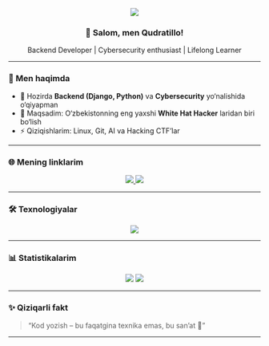 <!-- Profil Banner -->
<p align="center">
  <img src="https://capsule-render.vercel.app/api?type=waving&color=0:0f0c29,100:302b63&height=200&section=header&text=Qudratillo%20Tolipjonov&fontSize=40&fontColor=ffffff&animation=fadeIn" />
</p>

<!-- Salomlashish -->
<h3 align="center">👋 Salom, men Qudratillo!</h3>
<p align="center">Backend Developer | Cybersecurity enthusiast | Lifelong Learner</p>

---

### 🚀 Men haqimda
- 🌱 Hozirda **Backend (Django, Python)** va **Cybersecurity** yo‘nalishida o‘qiyapman  
- 🎯 Maqsadim: O‘zbekistonning eng yaxshi **White Hat Hacker** laridan biri bo‘lish  
- ⚡ Qiziqishlarim: Linux, Git, AI va Hacking CTF’lar  

---

### 🌐 Mening linklarim
<p align="center">
  <a href="https://github.com/tolipjonovqudratillo0423">
    <img src="https://img.shields.io/badge/GitHub-100000?style=for-the-badge&logo=github&logoColor=white"/>
  </a>
  <a href="https://www.linkedin.com/in/qudratillo-tolipjonov-a943ba381">
    <img src="https://img.shields.io/badge/LinkedIn-0077B5?style=for-the-badge&logo=linkedin&logoColor=white"/>
  </a>
</p>

---

### 🛠️ Texnologiyalar
<p align="center">
  <img src="https://skillicons.dev/icons?i=python,django,git,github,linux,html,css,js,postgresql&theme=dark" />
</p>

---

### 📊 Statistikalarim
<p align="center">
  <img src="https://github-readme-stats.vercel.app/api?username=tolipjonovqudratillo0423&show_icons=true&theme=tokyonight" />
  <img src="https://github-readme-streak-stats.herokuapp.com/?user=tolipjonovqudratillo0423&theme=tokyonight" />
</p>

---

### ✨ Qiziqarli fakt
> “Kod yozish – bu faqatgina texnika emas, bu san’at 🎨”  

---
